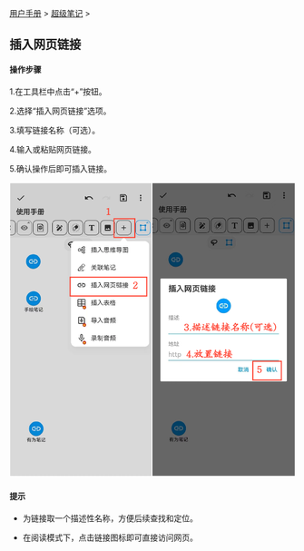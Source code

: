 [用户手册](/dragonnest/drawnote/manual/zh) > [超级笔记](/dragonnest/drawnote/manual/zh/super_note) >

插入网页链接
---
#### 操作步骤

1.在工具栏中点击“+”按钮。

2.选择“插入网页链接”选项。

3.填写链接名称（可选）。

4.输入或粘贴网页链接。

5.确认操作后即可插入链接。

![](imgs/insert_web_link1.png)

#### 提示
- 为链接取一个描述性名称，方便后续查找和定位。

- 在阅读模式下，点击链接图标即可直接访问网页。